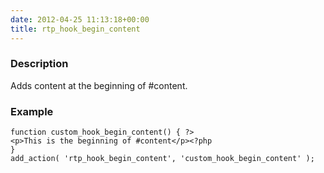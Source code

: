 ```yaml
---
date: 2012-04-25 11:13:18+00:00
title: rtp_hook_begin_content
---
```


### Description


Adds content at the beginning of #content.


### Example



    
    function custom_hook_begin_content() { ?>
    <p>This is the beginning of #content</p><?php
    }
    add_action( 'rtp_hook_begin_content', 'custom_hook_begin_content' );
